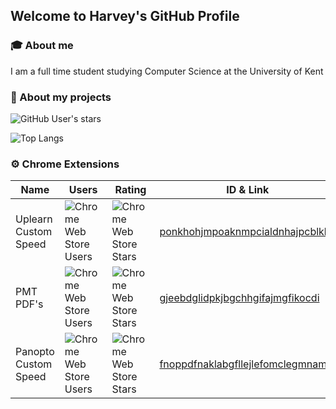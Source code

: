 ## Welcome to Harvey's GitHub Profile

### 🎓 About me

 I am a full time student studying Computer Science at the University of Kent


### 📂 About my projects  
![GitHub User's stars](https://img.shields.io/github/stars/harvey?style=flat&label=%E2%AD%90&color=yellow)

![Top Langs](https://github-readme-stats.vercel.app/api/top-langs/?username=harvey&layout=compact&theme=dark)




### ⚙️ Chrome Extensions
   
| **Name**              | **Users**  | **Rating** | **ID & Link** |
|------------------------|-------------------------------------------------------------------------------------------------|-----------------|----------------|
| Uplearn Custom Speed   | ![Chrome Web Store Users](https://img.shields.io/chrome-web-store/users/ponkhohjmpoaknmpcialdnhajpcblkkg?label=%20) | ![Chrome Web Store Stars](https://img.shields.io/chrome-web-store/stars/ponkhohjmpoaknmpcialdnhajpcblkkg?label=%20) | [ponkhohjmpoaknmpcialdnhajpcblkkg](https://chromewebstore.google.com/detail/uplearn-auto-quality/ponkhohjmpoaknmpcialdnhajpcblkkg)
| PMT PDF's   | ![Chrome Web Store Users](https://img.shields.io/chrome-web-store/users/gjeebdglidpkjbgchhgifajmgfikocdi?label=%20) | ![Chrome Web Store Stars](https://img.shields.io/chrome-web-store/stars/gjeebdglidpkjbgchhgifajmgfikocdi?label=%20) | [gjeebdglidpkjbgchhgifajmgfikocdi](https://chromewebstore.google.com/detail/pmt-pdfs/gjeebdglidpkjbgchhgifajmgfikocdi)
| Panopto Custom Speed   | ![Chrome Web Store Users](https://img.shields.io/chrome-web-store/users/fnoppdfnaklabgfllejlefomclegmnam?label=%20) | ![Chrome Web Store Stars](https://img.shields.io/chrome-web-store/stars/fnoppdfnaklabgfllejlefomclegmnam?label=%20) | [fnoppdfnaklabgfllejlefomclegmnam](https://chromewebstore.google.com/detail/panopto-custom-speed/fnoppdfnaklabgfllejlefomclegmnam)
